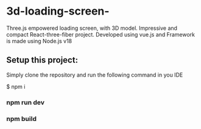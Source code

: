 # 3d-loading-screen-
Three.js empowered loading screen, with 3D model. Impressive and compact React-three-fiber project.
Developed using vue.js and Framework is made using Node.js v18

## Setup this project:
Simply clone the repository and run the following command in you IDE

$ npm i

### npm run dev

### npm build
